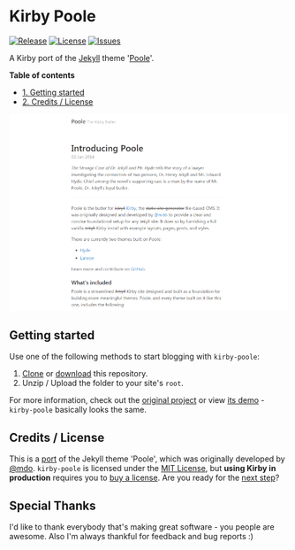 # Kirby Poole
[![Release](https://img.shields.io/github/release/S1SYPHOS/kirby-poole.svg)](https://github.com/S1SYPHOS/kirby-poole/releases) [![License](https://img.shields.io/github/license/S1SYPHOS/kirby-poole.svg)](https://github.com/S1SYPHOS/kirby-poole/blob/master/LICENSE) [![Issues](https://img.shields.io/github/issues/S1SYPHOS/kirby-poole.svg)](https://github.com/S1SYPHOS/kirby-poole/issues)

A Kirby port of the [Jekyll](https://jekyllrb.com) theme '[Poole](https://github.com/poole/poole)'.

**Table of contents**
- [1. Getting started](#getting-started)
- [2. Credits / License](#credits--license)

![screenshot of kirby-poole](screenshot.png)

## Getting started
Use one of the following methods to start blogging with `kirby-poole`:

1. [Clone](https://github.com/S1SYPHOS/kirby-poole.git) or [download](https://github.com/S1SYPHOS/kirby-poole/archive/master.zip) this repository.
2. Unzip / Upload the folder to your site's `root`.

For more information, check out the [original project](https://github.com/poole/poole) or view [its demo](http://poole.getpoole.com/) - `kirby-poole` basically looks the same.

## Credits / License
This is a [port](https://en.wikipedia.org/wiki/Porting) of the Jekyll theme 'Poole', which was originally developed by [@mdo](https://github.com/mdo). `kirby-poole` is licensed under the [MIT License](LICENSE), but **using Kirby in production** requires you to [buy a license](https://getkirby.com/buy). Are you ready for the [next step](https://getkirby.com/next)?

## Special Thanks
I'd like to thank everybody that's making great software - you people are awesome. Also I'm always thankful for feedback and bug reports :)
